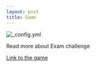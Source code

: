 ```yaml
---
layout: post
title: Game
---
```

![_config.yml](http://s2.quickmeme.com/img/7f/7fd56cf3a5c8a0fc74581b7b90988d7d374a17e8ce7549860adb9dea1dc547a6.jpg)

Read more about Exam challenge



[Link to the game](https://azim228.github.io/exam-challenge-game/)
